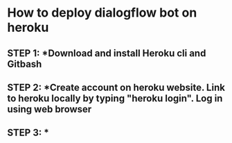 # How to deploy dialogflow bot on heroku
## STEP 1: *Download and install Heroku cli and Gitbash 
## STEP 2: *Create account on heroku website. Link to heroku locally by typing "heroku login". Log in using web browser
## STEP 3: * 

